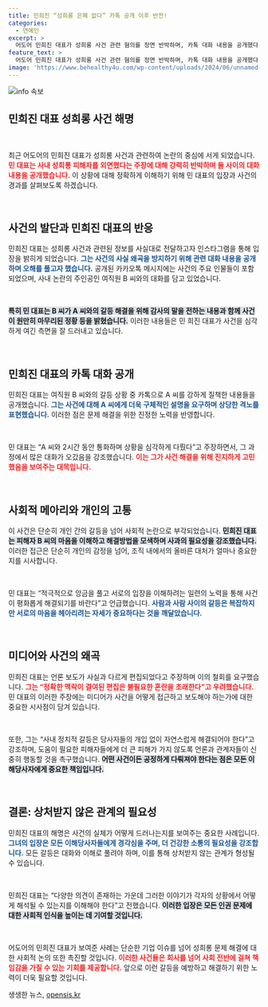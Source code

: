 ```yaml
---
title: 민희진 “성희롱 은폐 없다” 카톡 공개 이후 반전!
categories:
  - 연예인
excerpt: >
  어도어 민희진 대표가 성희롱 사건 관련 혐의를 정면 반박하며, 카톡 대화 내용을 공개했다. 그는 피해자 B 씨와의 갈등 조율 과정에서의 감정도 드러냈다. 모두 잘 화해하고 끝난 일이라며 왜곡된 사실이 유출되고 있다고 vehement히 반발했다. 클릭해서 사건의 진실을 확인하세요!
feature_text: >
  어도어 민희진 대표가 성희롱 사건 관련 혐의를 정면 반박하며, 카톡 대화 내용을 공개했다. 그는 피해자 B 씨와의 갈등 조율 과정에서의 감정도 드러냈다. 모두 잘 화해하고 끝난 일이라며 왜곡된 사실이 유출되고 있다고 vehement히 반발했다. 클릭해서 사건의 진실을 확인하세요!
image: 'https://www.behealthy4u.com/wp-content/uploads/2024/06/unnamed-file.png'
---
```


<p><img src="https://www.behealthy4u.com/wp-content/uploads/2024/06/unnamed-file.png" alt="info 속보" /></p>

<h2 data-ke-size="size26">민희진 대표 성희롱 사건 해명</h2>

<p data-ke-size="size16">&nbsp;</p>

<p>최근 어도어의 민희진 대표가 성희롱 사건과 관련하여 논란의 중심에 서게 되었습니다. <b><span style="color: #ee2323;">민 대표는 사내 성희롱 피해자를 외면했다는 주장에 대해 강력히 반박하며 둘 사이의 대화 내용을 공개했습니다.</span></b> 이 상황에 대해 정확하게 이해하기 위해 민 대표의 입장과 사건의 경과를 살펴보도록 하겠습니다.</p>

<p data-ke-size="size16">&nbsp;</p>

<h2 data-ke-size="size26">사건의 발단과 민희진 대표의 반응</h2>

<p>민희진 대표는 성희롱 사건과 관련된 정보를 사실대로 전달하고자 인스타그램을 통해 입장을 밝히게 되었습니다. <b><span style="color: #1a5490;">그는 사건의 사실 왜곡을 방지하기 위해 관련 대화 내용을 공개하며 오해를 풀고자 했습니다.</span></b> 공개된 카카오톡 메시지에는 사건의 주요 인물들이 포함되었으며, 사내 논란의 주인공인 여직원 B 씨와의 대화를 담고 있었습니다.</p>

<p data-ke-size="size16">&nbsp;</p>

<p><b><span style="background-color: #21538527;">특히 민 대표는 B 씨가 A 씨와의 갈등 해결을 위해 감사의 말을 전하는 내용과 함께 사건이 원만히 마무리된 정황 등을 밝혔습니다.</span></b> 이러한 내용들은 민 희진 대표가 사건을 심각하게 여긴 측면을 잘 드러내고 있습니다.</p>

<p data-ke-size="size16">&nbsp;</p>

<h2 data-ke-size="size26">민희진 대표의 카톡 대화 공개</h2>

<p>민희진 대표는 여직원 B 씨와의 갈등 상황 중 카톡으로 A 씨를 강하게 질책한 내용들을 공개했습니다. <b><span style="color: #1a5490;">그는 사건에 대해 A 씨에게 더욱 구체적인 설명을 요구하며 상당한 격노를 표현했습니다.</span></b> 이러한 점은 문제 해결을 위한 진정한 노력을 반영합니다.</p>

<p data-ke-size="size16">&nbsp;</p>

<p>민 대표는 “A 씨와 2시간 동안 통화하며 상황을 심각하게 다뤘다”고 주장하면서, 그 과정에서 많은 대화가 오갔음을 강조했습니다. <b><span style="color: #ee2323;">이는 그가 사건 해결을 위해 진지하게 고민했음을 보여주는 대목입니다.</span></b></p>

<p data-ke-size="size16">&nbsp;</p>

<h2 data-ke-size="size26">사회적 메아리와 개인의 고통</h2>

<p>이 사건은 단순히 개인 간의 갈등을 넘어 사회적 논란으로 부각되었습니다. <b><span style="background-color: #21538527;">민희진 대표는 피해자 B 씨의 마음을 이해하고 해결방법을 모색하며 사과의 필요성을 강조했습니다.</span></b> 이러한 접근은 단순히 개인의 감정을 넘어, 조직 내에서의 올바른 대처가 얼마나 중요한지를 시사합니다.</p>

<p data-ke-size="size16">&nbsp;</p>

<p>민 대표는 “적극적으로 앙금을 풀고 서로의 입장을 이해하려는 일련의 노력을 통해 사건이 평화롭게 해결되기를 바란다”고 언급했습니다. <b><span style="color: #1a5490;">사람과 사람 사이의 갈등은 복잡하지만 서로의 마음을 헤아리려는 자세가 중요하다는 것을 깨달았습니다.</span></b></p>

<p data-ke-size="size16">&nbsp;</p>

<h2 data-ke-size="size26">미디어와 사건의 왜곡</h2>

<p>민희진 대표는 언론 보도가 사실과 다르게 편집되었다고 주장하며 이의 철회를 요구했습니다. <b><span style="color: #ee2323;">그는 “정확한 맥락이 결여된 편집은 불필요한 혼란을 초래한다”고 우려했습니다.</span></b> 민 대표의 이러한 주장에는 미디어가 사건을 어떻게 접근하고 보도해야 하는가에 대한 중요한 시사점이 담겨 있습니다.</p>

<p data-ke-size="size16">&nbsp;</p>

<p>또한, 그는 “사내 정치적 갈등은 당사자들의 개입 없이 자연스럽게 해결되어야 한다”고 강조하며, 도움이 필요한 피해자들에게 더 큰 피해가 가지 않도록 언론과 관계자들이 신중히 행동할 것을 촉구했습니다. <b><span style="background-color: #21538527;">어떤 사건이든 공정하게 다뤄져야 한다는 점은 모든 이해당사자에게 중요한 책임입니다.</span></b></p>

<p data-ke-size="size16">&nbsp;</p>

<h2 data-ke-size="size26">결론: 상처받지 않은 관계의 필요성</h2>

<p>민희진 대표의 해명은 사건의 실체가 어떻게 드러나는지를 보여주는 중요한 사례입니다. <b><span style="color: #1a5490;">그녀의 입장은 모든 이해당사자들에게 경각심을 주며, 더 건강한 소통의 필요성을 강조합니다.</span></b> 모든 갈등은 대화와 이해로 풀려야 하며, 이를 통해 상처받지 않는 관계가 형성될 수 있습니다.</p>

<p data-ke-size="size16">&nbsp;</p>

<p>민희진 대표는 “다양한 의견이 존재하는 가운데 그러한 이야기가 각자의 상황에서 어떻게 해석될 수 있는지를 이해해야 한다”고 전했습니다. <b><span style="background-color: #21538527;">이러한 입장은 모든 인권 문제에 대한 사회적 인식을 높이는 데 기여할 것입니다.</span></b></p>

<p data-ke-size="size16">&nbsp;</p>

<p>어도어의 민희진 대표가 보여준 사례는 단순한 기업 이슈를 넘어 성희롱 문제 해결에 대한 사회적 논의 또한 촉진할 것입니다. <b><span style="color: #ee2323;">이러한 사건들은 회사를 넘어 사회 전반에 걸쳐 책임감을 가질 수 있는 기회를 제공합니다.</span></b> 앞으로 이런 갈등을 예방하고 해결하기 위한 노력이 더욱 필요할 것입니다. </p>
생생한 뉴스, <a href="https://opensis.kr" rel="dofollow">opensis.kr</a>


